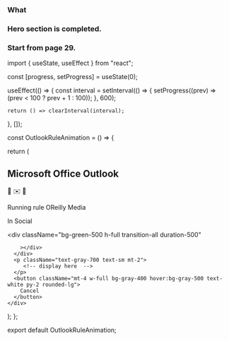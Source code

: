 ### What
### Hero section is completed.
### Start from page 29. 



import { useState, useEffect } from "react";

  const [progress, setProgress] = useState(0);

  useEffect(() => {
    const interval = setInterval(() => {
      setProgress((prev) => (prev < 100 ? prev + 1 : 100));
    }, 600);

    return () => clearInterval(interval);
  }, []);

const OutlookRuleAnimation = () => {


  return (
    <div className="w-full max-w-md p-4 mx-auto mt-10 border rounded-lg shadow-lg bg-gray-100">
      <h2 className="text-lg font-semibold mb-2">Microsoft Office Outlook</h2>
      <div className="flex items-center justify-center space-x-4 my-4">
        <span className="text-yellow-500 text-3xl">📂</span>
        <span className="text-blue-400 text-3xl">✉️</span>
        <span className="text-yellow-500 text-3xl">📁</span>
      </div>
      <p className="text-gray-700 text-sm">Running rule OReilly Media</p>
      <p className="text-gray-600 text-sm mb-2">In Social</p>
      <div className="w-full bg-gray-300 h-4 rounded overflow-hidden">
        <div
          className="bg-green-500 h-full transition-all duration-500"
        
        ></div>
      </div>
      <p className="text-gray-700 text-sm mt-2">
         <!-- display here  -->
      </p>
      <button className="mt-4 w-full bg-gray-400 hover:bg-gray-500 text-white py-2 rounded-lg">
        Cancel
      </button>
    </div>
  );
};

export default OutlookRuleAnimation;
